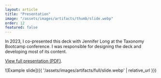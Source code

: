 ```yaml
---
layout: article
title: "Presentation"
image: "/assets/images/artifacts/thumb/slide.webp"
order: 12
featured: false
---
```



In 2023, I co-presented this deck with Jennifer Long at the Taxonomy Bootcamp conference. I was responsible for designing the deck and developing most of its content.

<a href="{{ '/assets/docs/presentation.pdf' | relative_url }}" target="_blank" rel="noopener noreferrer">View full presentation (PDF)</a>.

![Example slide]({{ '/assets/images/artifacts/full/slide.webp' | relative_url }})